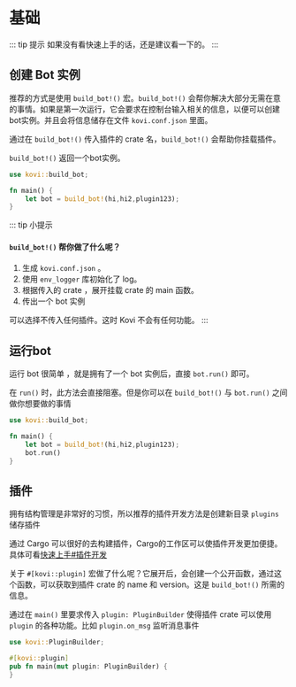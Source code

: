 # 基础

::: tip 提示
如果没有看快速上手的话，还是建议看一下的。
:::

## 创建 Bot 实例

推荐的方式是使用 `build_bot!()` 宏。`build_bot!()` 会帮你解决大部分无需在意的事情。如果是第一次运行，它会要求在控制台输入相关的信息，以便可以创建bot实例。并且会将信息储存在文件 `kovi.conf.json` 里面。

通过在 `build_bot!()` 传入插件的 crate 名，`build_bot!()` 会帮助你挂载插件。

`build_bot!()` 返回一个bot实例。

```rust
use kovi::build_bot;

fn main() {
    let bot = build_bot!(hi,hi2,plugin123);
}
```

::: tip 小提示
#### `build_bot!()` 帮你做了什么呢？

1. 生成 `kovi.conf.json` 。
2. 使用 `env_logger` 库初始化了 log。
3. 根据传入的 crate ，展开挂载 crate 的 main 函数。
4. 传出一个 bot 实例

可以选择不传入任何插件。这时 Kovi 不会有任何功能。
:::

## 运行bot

运行 bot 很简单 ，就是拥有了一个 bot 实例后，直接 `bot.run()` 即可。

在 `run()` 时，此方法会直接阻塞。但是你可以在 `build_bot!()` 与 `bot.run()` 之间做你想要做的事情

```rust
use kovi::build_bot;

fn main() {
    let bot = build_bot!(hi,hi2,plugin123);
    bot.run()
}
```

## 插件

拥有结构管理是非常好的习惯，所以推荐的插件开发方法是创建新目录 `plugins` 储存插件

通过 Cargo 可以很好的去构建插件，Cargo的工作区可以使插件开发更加便捷。具体可看[快速上手#插件开发](/start/fast#插件开发)

关于 ```#[kovi::plugin]``` 宏做了什么呢？它展开后，会创建一个公开函数，通过这个函数，可以获取到插件 crate 的 name 和 version。这是 `build_bot!()` 所需的信息。

通过在 `main()` 里要求传入 `plugin: PluginBuilder` 使得插件 crate 可以使用 `plugin` 的各种功能。比如 `plugin.on_msg` 监听消息事件

```rust
use kovi::PluginBuilder;

#[kovi::plugin]
pub fn main(mut plugin: PluginBuilder) {
}
```